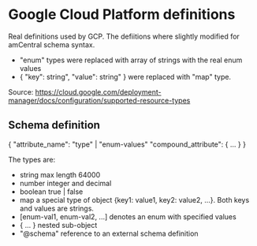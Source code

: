 Google Cloud Platform definitions
=================================

Real definitions used by GCP.
The defiitions where slightly modified for amCentral schema syntax.

* "enum" types were replaced with array of strings with the real enum values
* { "key": string", "value": string" } were replaced with "map" type.

Source:
https://cloud.google.com/deployment-manager/docs/configuration/supported-resource-types


Schema definition
-----------------

{
  "attribute_name": "type" | "enum-values"
  "compound_attribute": {
     ...
  }
}

The types are:
* string     max length 64000
* number     integer and decimal
* boolean    true | false
* map        a special type of object {key1: value1, key2: value2, ...}.
             Both keys and values are strings.
* \[enum-val1, enum-val2, ...\] denotes an enum with specified values
* { ... }    nested sub-object
* "@schema"  reference to an external schema definition
